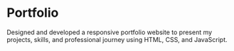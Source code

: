 # Portfolio
Designed and developed a responsive portfolio website to present my projects, skills, and professional journey using HTML, CSS, and JavaScript.
